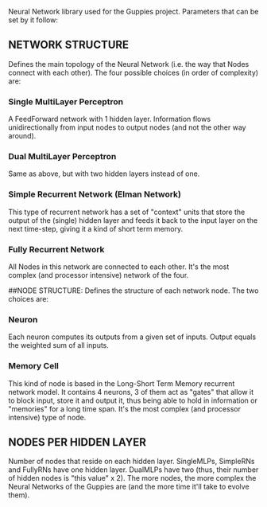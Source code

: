 Neural Network library used for the Guppies project. Parameters that can be set
by it follow:

## NETWORK STRUCTURE
Defines the main topology of the Neural Network (i.e. the way that Nodes
connect with each other). The four possible choices (in order of
complexity) are:

### Single MultiLayer Perceptron
A FeedForward network with 1 hidden layer. Information flows
unidirectionally from input nodes to output nodes (and not the
other way around).

### Dual MultiLayer Perceptron
Same as above, but with two hidden layers instead of one.

### Simple Recurrent Network (Elman Network)
This type of recurrent network has a set of "context" units that
store the output of the (single) hidden layer and feeds it back
to the input layer on the next time-step, giving it a kind of
short term memory.

### Fully Recurrent Network
All Nodes in this network are connected to each other. It's the
most complex (and processor intensive) network of the four.

##NODE STRUCTURE:
Defines the structure of each network node. The two choices are:

### Neuron
Each neuron computes its outputs from a given set of inputs. Output
equals the weighted sum of all inputs.

### Memory Cell
This kind of node is based in the Long-Short Term Memory recurrent
network model. It contains 4 neurons, 3 of them act as "gates" that
allow it to block input, store it and output it, thus being able to
hold in information or "memories" for a long time span. It's the
most complex (and processor intensive) type of node.

## NODES PER HIDDEN LAYER
Number of nodes that reside on each hidden layer. SingleMLPs, SimpleRNs and
FullyRNs have one hidden layer. DualMLPs have two (thus, their number of
hidden nodes is "this value" x 2). The more nodes, the more complex the
Neural Networks of the Guppies are (and the more time it'll take to evolve
them).